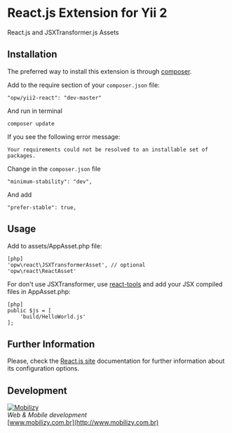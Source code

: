React.js Extension for Yii 2
==============================

React.js and JSXTransformer.js Assets

Installation
------------

The preferred way to install this extension is through [composer](http://getcomposer.org/download/).

Add to the require section of your `composer.json` file:

~~~
"opw/yii2-react": "dev-master"
~~~

And run in terminal

```
composer update
```

If you see the following error message:

`Your requirements could not be resolved to an installable set of packages.`


Change in the `composer.json` file
~~~
"minimum-stability": "dev",
~~~

And add
~~~
"prefer-stable": true,
~~~

Usage
-----

Add to assets/AppAsset.php file:

~~~
[php]
'opw\react\JSXTransformerAsset', // optional
'opw\react\ReactAsset'
~~~

For don't use JSXTransformer, use [react-tools](https://facebook.github.io/react/docs/getting-started.html#offline-transform) and add your JSX compiled files in AppAsset.php:
~~~
[php]
public $js = [
    'build/HelloWorld.js'
];
~~~

Further Information
-------------------
Please, check the [React.js site](https://facebook.github.io/react/) documentation for further information about its configuration options.


Development
-------------------
[![Mobilizy](http://mobilizy.com.br/beta/img/logo.png)](http://www.mobilizy.com.br)  
<i>Web & Mobile development</i>  
[www.mobilizy.com.br](http://www.mobilizy.com.br)  

